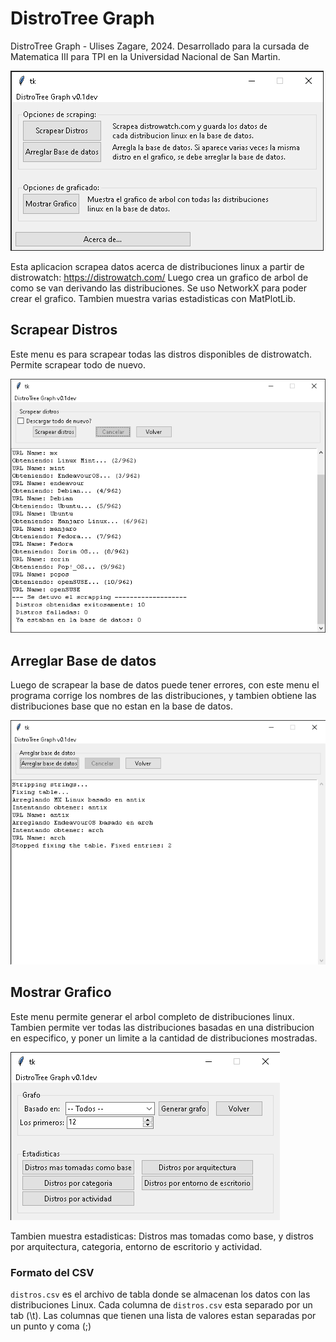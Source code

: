 # DistroTree Graph
DistroTree Graph - Ulises Zagare, 2024.
Desarrollado para la cursada de Matematica III para TPI en la Universidad Nacional de San Martin.

![Main Menu](https://github.com/UlisesZag/DistroTreeGraph-TP1-MateIII/blob/master/docs/main_menu.png?raw=true)

Esta aplicacion scrapea datos acerca de distribuciones linux a partir de distrowatch: https://distrowatch.com/
Luego crea un grafico de arbol de como se van derivando las distribuciones. Se uso NetworkX para poder crear el grafico.
Tambien muestra varias estadisticas con MatPlotLib.

## Scrapear Distros
Este menu es para scrapear todas las distros disponibles de distrowatch. Permite scrapear todo de nuevo.

![Scrape Menu](https://github.com/UlisesZag/DistroTreeGraph-TP1-MateIII/blob/master/docs/scrape_menu.png?raw=true)

## Arreglar Base de datos
Luego de scrapear la base de datos puede tener errores, con este menu el programa corrige los nombres de las distribuciones, y tambien obtiene las distribuciones base que no estan en la base de datos.

![Fix Menu](https://github.com/UlisesZag/DistroTreeGraph-TP1-MateIII/blob/master/docs/fix_menu.png?raw=true)

## Mostrar Grafico
Este menu permite generar el arbol completo de distribuciones linux. Tambien permite ver todas las distribuciones basadas en una distribucion en especifico, y poner un limite a la cantidad de distribuciones mostradas.

![Graph Menu](https://github.com/UlisesZag/DistroTreeGraph-TP1-MateIII/blob/master/docs/graph_menu.png?raw=true)

Tambien muestra estadisticas: Distros mas tomadas como base, y distros por arquitectura, categoria, entorno de escritorio y actividad.

### Formato del CSV
`distros.csv` es el archivo de tabla donde se almacenan los datos con las distribuciones Linux.
Cada columna de `distros.csv` esta separado por un tab (\t). Las columnas que tienen una lista de valores estan separadas por un punto y coma (;)
